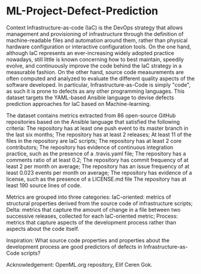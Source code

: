 # ML-Project-Defect-Prediction
Context Infrastructure-as-code (IaC) is the DevOps strategy that allows management and provisioning of infrastructure through the definition of machine-readable files and automation around them, rather than physical hardware configuration or interactive configuration tools. On the one hand, although IaC represents an ever-increasing widely adopted practice nowadays, still little is known concerning how to best maintain, speedily evolve, and continuously improve the code behind the IaC strategy in a measurable fashion. On the other hand, source code measurements are often computed and analyzed to evaluate the different quality aspects of the software developed. In particular, Infrastructure-as-Code is simply "code", as such it is prone to defects as any other programming languages. This dataset targets the YAML-based Ansible language to devise defects prediction approaches for IaC based on Machine-learning.

The dataset contains metrics extracted from 86 open-source GitHub repositories based on the Ansible language that satisfied the following criteria: The repository has at least one push event to its master branch in the last six months; The repository has at least 2 releases; At least 11 of the files in the repository are IaC scripts; The repository has at least 2 core contributors; The repository has evidence of continuous integration practice, such as the presence of a .travis.yaml file; The repository has a comments ratio of at least 0.2; The repository has commit frequency of at least 2 per month on average; The repository has an issue frequency of at least 0.023 events per month on average; The repository has evidence of a license, such as the presence of a LICENSE.md file The repository has at least 190 source lines of code.

Metrics are grouped into three categories: IaC-oriented: metrics of structural properties derived from the source code of infrastructure scripts; Delta: metrics that capture the amount of change in a file between two successive releases, collected for each IaC-oriented metric; Process: metrics that capture aspects of the development process rather than aspects about the code itself.

Inspiration: What source code properties and properties about the development process are good predictors of defects in Infrastructure-as-Code scripts?

Acknowledgement: OpenML.org repository, Elif Ceren Gok.
